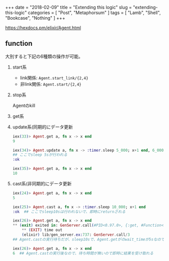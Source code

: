 +++
date = "2018-02-09"
title = "Extending this logic"
slug = "extending-this-logic"
categories = [ "Post", "Metaphorsum" ]
tags = [ "Lamb", "Shell", "Bookcase", "Nothing" ]
+++


https://hexdocs.pm/elixir/Agent.html


## function
大別すると下記の6種類の操作が可能。
1. start系
    - link関係: `Agent.start_link/{2,4}`
    - 非link関係: `Agent.start/{2,4}`

2. stop系

    Agentのkill
  
3. get系

4. update系(同期的にデータ更新
    ```elixir
    iex(33)> Agent.get a, fn x -> x end
    9

    iex(34)> Agent.update a, fn x -> :timer.sleep 5_000; x+1 end, 6_000
    ## ここでsleep 5sが行われる
    :ok

    iex(35)> Agent.get a, fn x -> x end
    10

    ```


5. cast系(非同期的にデータ更新
    ```elixir
    iex(24)> Agent.get a, fn x -> x end
    5

    iex(25)> Agent.cast a, fn x -> :timer.sleep 10_000; x+1 end
    :ok  ## ここでsleep10sは行われないで、即時にreturnされる

    iex(26)> Agent.get a, fn x -> x end
    ** (exit) exited in: GenServer.call(#PID<0.97.0>, {:get, #Function<6.99386804/1 in :erl_eval.expr/5>}, 5000)
        ** (EXIT) time out
        (elixir) lib/gen_server.ex:737: GenServer.call/3
    ## Agent.castの実行待ちだが、sleep10sで、Agent.getがのwait_timeが5sなので、タイムアウト

    iex(26)> Agent.get a, fn x -> x end
    6  ## Agent.castの実行後なので、待ち時間が無いので即時に結果を受け取れる
    ```

